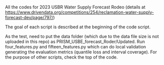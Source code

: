 All the codes for 2023 USBR Water Supply Forecast Rodeo (details at https://www.drivendata.org/competitions/254/reclamation-water-supply-forecast-dev/page/797/)

The goal of each script is described at the beginning of the code script. 

As the test, need to put the data folder (which due to the data file size is not uploaded in this repo) as PRISM_USBE_forecast_Roder/Updated. Run four_features.py and fifteen_features.py which can do local validation generating the evaluation metrics (quantile loss and interval coverage). For the purpose of other scripts, check the top of the code. 
